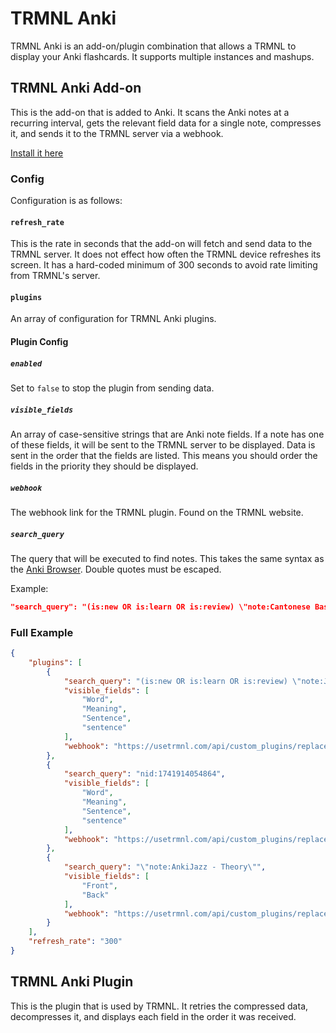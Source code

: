 # TRMNL Anki

TRMNL Anki is an add-on/plugin combination that allows a TRMNL to display your Anki flashcards. It supports multiple instances and mashups.

## TRMNL Anki Add-on

This is the add-on that is added to Anki. It scans the Anki notes at a recurring interval, gets the relevant field data for a single note, compresses it, and sends it to the TRMNL server via a webhook.

[Install it here](https://ankiweb.net/shared/info/415381283)

### Config

Configuration is as follows:

#### `refresh_rate`

This is the rate in seconds that the add-on will fetch and send data to the TRMNL server. It does not effect how often the TRMNL device refreshes its screen. It has a hard-coded minimum of 300 seconds to avoid rate limiting from TRMNL's server.

#### `plugins`

An array of configuration for TRMNL Anki plugins.

#### Plugin Config

##### `enabled`

Set to `false` to stop the plugin from sending data.

##### `visible_fields`

An array of case-sensitive strings that are Anki note fields. If a note has one of these fields, it will be sent to the TRMNL server to be displayed. Data is sent in the order that the fields are listed. This means you should order the fields in the priority they should be displayed.

##### `webhook`

The webhook link for the TRMNL plugin. Found on the TRMNL website.

##### `search_query`

The query that will be executed to find notes. This takes the same syntax as the [Anki Browser](https://docs.ankiweb.net/searching.html). Double quotes must be escaped.

Example:
```json
"search_query": "(is:new OR is:learn OR is:review) \"note:Cantonese Basic\""
```

### Full Example
```json
{
    "plugins": [
        {
            "search_query": "(is:new OR is:learn OR is:review) \"note:Japanese Sentence Mine\"",
            "visible_fields": [
                "Word",
                "Meaning",
                "Sentence",
                "sentence"
            ],
            "webhook": "https://usetrmnl.com/api/custom_plugins/replace-this-1"
        },
        {
            "search_query": "nid:1741914054864",
            "visible_fields": [
                "Word",
                "Meaning",
                "Sentence",
                "sentence"
            ],
            "webhook": "https://usetrmnl.com/api/custom_plugins/replace-this-2"
        },
        {
            "search_query": "\"note:AnkiJazz - Theory\"",
            "visible_fields": [
                "Front",
                "Back"
            ],
            "webhook": "https://usetrmnl.com/api/custom_plugins/replace-this-3"
        }
    ],
    "refresh_rate": "300"
}
```

## TRMNL Anki Plugin

This is the plugin that is used by TRMNL. It retries the compressed data, decompresses it, and displays each field in the order it was received.
